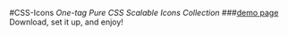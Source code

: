 #CSS-Icons
*One-tag Pure CSS Scalable Icons Collection*
###[demo page](https://brotherilia.github.io/css-icons/)
Download, set it up, and enjoy!
